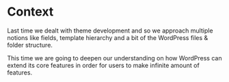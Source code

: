 # Context

Last time we dealt with theme development and so we approach multiple notions like fields, template hierarchy and a bit of the WordPress files & folder structure.

This time we are going to deepen our understanding on how WordPress can extend its core features in order for users to make infinite amount of features. 
